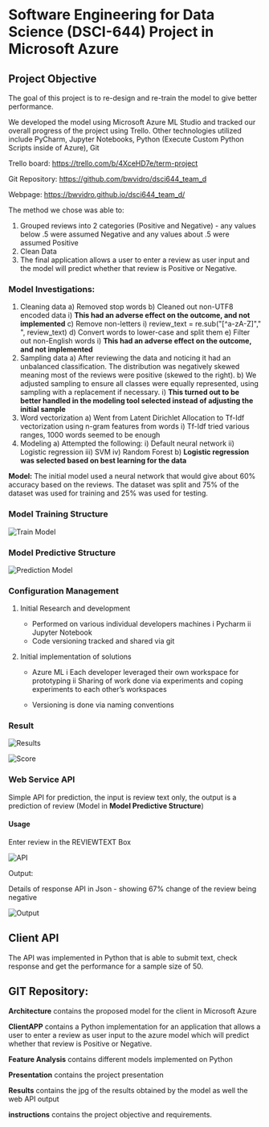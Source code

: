 # **Software Engineering for Data Science (DSCI-644) Project in Microsoft Azure**

## **Project Objective** 
The goal of this project is to re-design and re-train the model to give better performance.

We developed the model using Microsoft Azure ML Studio and tracked our overall progress of the project using Trello.  Other technologies utilized include PyCharm, Jupyter Notebooks, Python (Execute Custom Python Scripts inside of Azure), Git

Trello board: https://trello.com/b/4XceHD7e/term-project

Git Repository: https://github.com/bwvidro/dsci644_team_d

Webpage: https://bwvidro.github.io/dsci644_team_d/

The method we chose was able to:
1) Grouped reviews into 2 categories (Positive and Negative) - any values below .5 were assumed Negative and any values about .5 were assumed Positive
2) Clean Data 
3) The final application allows a user to enter a review as user input and the model will predict whether that review is Positive or Negative.

### Model Investigations:

1) Cleaning data
    a) Removed stop words
    b) Cleaned out non-UTF8 encoded data
        i) **This had an adverse effect on the outcome, and not implemented**
    c) Remove non-letters
        i) review_text = re.sub("[^a-zA-Z]"," ", review_text)
    d) Convert words to lower-case and split them
    e) Filter out non-English words
        i) **This had an adverse effect on the outcome, and not implemented**
2) Sampling data
    a) After reviewing the data and noticing it had an unbalanced classification. The distribution was negatively skewed meaning most of the reviews were positive (skewed to the right).
    b) We adjusted sampling to ensure all classes were equally represented, using sampling with a replacement if necessary.
        i) **This turned out to be better handled in the modeling tool selected instead of adjusting the initial sample**
3) Word vectorization
    a) Went from Latent Dirichlet Allocation to Tf-Idf vectorization using n-gram features from words
        i) Tf-Idf tried various ranges, 1000 words seemed to be enough
4) Modeling
    a) Attempted the following:
        i) Default neural network
        ii) Logistic regression
        iii) SVM
        iv) Random Forest
    b) **Logistic regression was selected based on best learning for the data**

**Model:** The initial model used a neural network that would give about 60% accuracy based on the reviews. The dataset was split and 75% of the dataset was used for training and 25% was used for testing. 

### Model Training Structure

![Train Model](https://github.com/bwvidro/dsci644_team_d/blob/master/Architecture/Model_Train.JPG)

### Model Predictive Structure

![Prediction Model](https://github.com/bwvidro/dsci644_team_d/blob/master/Architecture/Model_Pred.JPG)

### Configuration Management

1. Initial Research and development
    * Performed on various individual developers machines
        i Pycharm
        ii Jupyter Notebook
    * Code versioning tracked and shared via git
    
2. Initial implementation of solutions
    * Azure ML
        i Each developer leveraged their own workspace for prototyping
        ii Sharing of work done via experiments and coping experiments to each other’s workspaces

    * Versioning is done via naming conventions

### Result

![Results](https://github.com/bwvidro/dsci644_team_d/blob/master/Results/Results.JPG)

![Score](https://github.com/bwvidro/dsci644_team_d/blob/master/Results/Result.JPG)

### Web Service API

Simple API for prediction, the input is review text only, the output is a prediction of review (Model in **Model Predictive Structure**)

#### Usage

Enter review in the REVIEWTEXT Box

![API](https://github.com/bwvidro/dsci644_team_d/blob/master/Results/API.JPG)

Output:

Details of response API in Json - showing 67% change of the review being negative

![Output](https://github.com/bwvidro/dsci644_team_d/blob/master/Results/Output.JPG)

## Client API

The API was implemented in Python that is able to submit text, check response and get the performance for a sample size of 50.

## GIT Repository:

**Architecture** contains the proposed model for the client in Microsoft Azure

**ClientAPP** contains a Python implementation for an application that allows a user to enter a review as user input to the azure model which will predict whether that review is Positive or Negative.

**Feature Analysis** contains different models implemented on Python

**Presentation** contains the project presentation

**Results** contains the jpg of the results obtained by the model as well the web API output

**instructions** contains the project objective and requirements.

